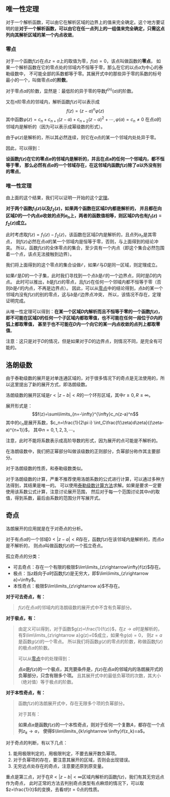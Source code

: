 
## 唯一性定理
对于一个解析函数，可以由它在解析区域的边界上的值来完全确定。这个地方要证明的是<span id="唯一性定理">**对于一个解析函数，可以由它在任一点列上的一组值来完全确定，只需这点列向其解析区域的某一个内点收敛**</span>。

### 零点
对于一个函数$f(z)$在点$z=a$上的取值为零，$f(a)=0$，该点叫做函数的**零点**，
如果一个解析函数在它的零点处的邻域内不恒等于零，那么在它的以点$a$为中心的泰勒级数中，
不可能全部的系数都等于零。其展开式中的那些异于零的系数的标号最小的一个，叫做零点$a$的**阶数**。

对于零点$a$的阶数，显然是：最低阶的异于零的导数$f^{(n)}(a)$的阶数。

又在$n$阶零点的邻域内，解析函数$f(z)$可以表示成
$$f(z)=(z-a)^n\varphi(z)$$
其中函数$\varphi(z)=c_n+c_{n+1}(z-a)+c_{n+2}(z-a)^2+\cdots,\varphi(a)=c_n\not=0$
在点$a$的邻域内是解析的（因为可以表示成幂级数的形式）。

由于$\varphi(z)$是解析的，所以其必然连续，则它在$a$点的某一个邻域内处处异于零。

因此，可以得到：

**设函数$f(z)$在它的零点$a$的邻域内是解析的，并且在点a的任何一个邻域内，都不恒等于零，
那么必然有点$a$的一个邻域存在，在这邻域内函数$f(z)$除了$a$以外没有别的零点**。

### 唯一性定理
由上面的这个结果，我们可以证明一开始的这个[定理](#唯一性定理)。

**对于两个函数$f_1(z)$以及$f_2(z)$，如果两个函数在区域$D$内都是解析的，
并且都在向区域$D$的一个内点$a$收敛的点列$a_n$上，两者的函数值相等，则区域$D$内也有$f_1(z)\equiv f_2(z)$成立。**

此时考虑取$f(z)=f_1(z)-f_2(z)$，该函数在区域$D$内是解析的，且点列$a_n$是其零点，
则$f(z)$必然在点$a$的某一个邻域内是恒等于零，否则，与上面得到的结论冲突。
所以，函数$f(z)$的全体零点的集合，至少具有一个内点（即这个集合必然包围着一个点，该点无法接触到边界）。

我们将上面得到的这个零点的集合设做$\mathscr{E}$，如果$\mathscr{E}$与$D$是同一区域，则定理成立。

如果$\mathscr{E}$是$D$的一个子集，此时我们寻找到一个点$b$是$\mathscr{E}$的一个边界点，同时是$D$的内点。
此时可以推出，$b$是$f(z)$的零点，且$f(z)$在任何一个邻域内都不恒等于零（否则$b$是$\mathscr{E}$的内点，不再是边界点）。
因此，可以从[零点](#零点)中的结论得到，点$b$的某一个邻域内没有$f(z)$的别的零点，这与$b$是$\mathscr{E}$边界点冲突，
所以，该情况不存在，定理证明完成。

从唯一性定理可以得到：**在某一个区域$D$内解析而且不恒等于零的一个函数$f(z)$，
即不可能在区域$D$的任何一个子区域内都取零值，也不可能在任何一段位于$D$内的弧上都取零值，
甚至于也不可能在$D$内一个向它的某一内点收敛的点列上都取零值**。

注意：这只是对于$D$的情况，但是如果对于$D$的边界点，则情况不同，是完全有可能的。

## 洛朗级数
由于泰勒级数的展开是对单连通区域的，对于很多情况下的奇点是无法使用的，所以这里提出了新的展开方式，即洛朗级数。

洛朗级数的展开区域是$r<|z-b|<R$的一个环形区域，其中$r\ge0,R\le\infty$。

展开形式是：
$$f(z)=\sum\limits_{n=-\infty}^{\infty}c_n(z-a)^n$$
其中的$c_n$是展开系数，$c_n=\frac{1}{2\pi i} \int_C\frac{f(\zeta)d\zeta}{(\zeta-a)^{n+1}}$，
其中$n=0,1,2,3,\cdots$。

注意，此时不能将系数表示成高阶导数的形式，因为展开的点可能是不解析的。

在洛朗级数中，我们把正幂部分叫做该级数的正则部分，负幂部分称作其主要部分。

对于洛朗级数的性质，和泰勒级数类似。

对于洛朗级数的计算，严重不推荐使用洛朗系数的公式进行计算，可以通过多种方法得到，其结果是唯一的。
可以使用[泰勒级数计算方法](/post/复变函数/复变函数的泰勒级数)求解。如果是要求一定要使用该系数公式计算，注意讨论展开范围，
然后对于每一个范围讨论其中$n$的取值，得到系数，最后由系数的范围分开写展开式。

## 奇点
洛朗展开的应用就是在于对奇点的分析。

对于有点$a$的一个邻域$0<|z-a|<R$存在，函数$f(z)$在该邻域内是解析的，而点$a$是不解析的，
则点$a$叫做函数$f(z)$的一个孤立奇点。

孤立奇点的分类：
- 可去奇点：存在一个有限的极限$\lim\limits_{z\rightarrow\infty}f(z)$存在。
- 极点：当$z$趋向于$a$时函数$f(z)$是无穷大，即$\lim\limits_{z\rightarrow a}=\infty$。
- 本性奇点：极限$\lim\limits_{z\rightarrow a}$不存在。

**对于可去奇点，有：**

> $f(z)$在点$a$的邻域内的洛朗级数的展开式中不含有负幂部分。

**对于极点，有：**

>由定义可以得到，对于函数$g(z)=\frac{1}{f(z)}$，在$z\rightarrow
>a$时是解析的，有$\lim\limits_{z\rightarrow a}g(z)=0$成立，如果令$g(a)=0$，
>则$z=a$是函数$g(z)$的一个零点。
>所以我们将函数$g(z)$的零点的阶数，称做函数$f(z)$的极点$a$的阶数。
>
>可以从[零点](#零点)中的处理得到：
>
>**点$a$是$f(z)$的一个极点，其充要条件是，$f(z)$在点$a$的邻域内的洛朗展开式的负幂部分，只含有限多个项。**
>且其展开式中的最低负幂项的次数，其大小（绝对值）等于极点的阶数。

**对于本性奇点，有：**

>函数$f(z)$的洛朗展开式中，存在无限多个项的负幂部分。
>
>对于其有：
>
>**如果点$a$是函数$f(z)$的一个本性奇点，则对于任何一个复数$A$，都存在一个点列$z_k\rightarrow a$，**
>**使得$\lim\limits_{k\rightarrow \infty}f(z_k)=a$。**

对于奇点的判断，有以下几点：
1. 能用极限判定的，用极限判定，不要去展开数负幂项。
2. 对于负幂项的存在，要注意其展开的区域，否则会出现错误。
3. 无穷远点处存在的奇点，注意要还原到原变量。

重点是第三点，对于在$R<|z-b|<\infty$区域内解析的函数$f(z)$，我们有其无穷远点作为奇点，
此时正常的方法去判别奇点类型有点麻烦的情况下，可以取$z=\frac{1}{t}$的变换，去看$t$的$t=0$点的性质。
